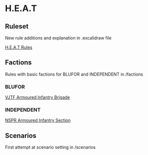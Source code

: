 # H.E.A.T

## Ruleset

New rule additions and explanation in .excalidraw file

[H.E.A.T Rules](https://github.com/christsven/H.E.A.T/blob/main/scenarios/SCENARIO%20Narva.md)

## Factions

Rules with basic factions for BLUFOR and INDEPENDENT in /factions

### BLUFOR

[VJTF Armoured Infantry Brigade](https://github.com/christsven/H.E.A.T/blob/main/factions/BLUFOR%20ruleset.md)

### INDEPENDENT

[NSPR Armoured Infantry Section](https://github.com/christsven/H.E.A.T/blob/main/factions/INDEPENDENT%20ruleset.md)

## Scenarios

First attempt at scenario setting in /scenarios
